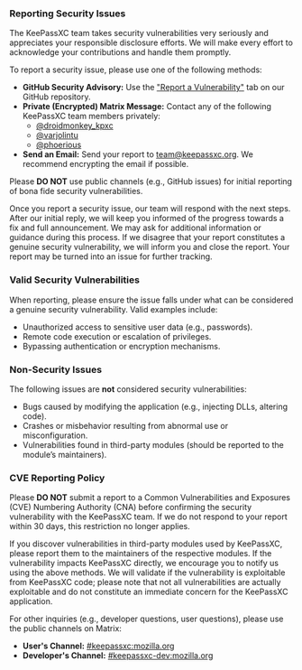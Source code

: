 ### Reporting Security Issues

The KeePassXC team takes security vulnerabilities very seriously and appreciates your responsible disclosure efforts. We will make every effort to acknowledge your contributions and handle them promptly.

To report a security issue, please use one of the following methods:

- **GitHub Security Advisory:** Use the ["Report a Vulnerability"](https://github.com/keepassxreboot/keepassxc/security/advisories/new) tab on our GitHub repository.
- **Private (Encrypted) Matrix Message:** Contact any of the following KeePassXC team members privately:
  - [@droidmonkey_kpxc](https://matrix.to/#/@droidmonkey_kpxc:matrix.org)
  - [@varjolintu](https://matrix.to/#/@varjolintu:matrix.org)
  - [@phoerious](https://matrix.to/#/@phoerious:matrix.org)
- **Send an Email:** Send your report to team@keepassxc.org. We recommend encrypting the email if possible.

Please **DO NOT** use public channels (e.g., GitHub issues) for initial reporting of bona fide security vulnerabilities.

Once you report a security issue, our team will respond with the next steps. After our initial reply, we will keep you informed of the progress towards a fix and full announcement. We may ask for additional information or guidance during this process. If we disagree that your report constitutes a genuine security vulnerability, we will inform you and close the report. Your report may be turned into an issue for further tracking.

### Valid Security Vulnerabilities

When reporting, please ensure the issue falls under what can be considered a genuine security vulnerability. Valid examples include:

- Unauthorized access to sensitive user data (e.g., passwords).
- Remote code execution or escalation of privileges.
- Bypassing authentication or encryption mechanisms.

### Non-Security Issues

The following issues are **not** considered security vulnerabilities:

- Bugs caused by modifying the application (e.g., injecting DLLs, altering code).
- Crashes or misbehavior resulting from abnormal use or misconfiguration.
- Vulnerabilities found in third-party modules (should be reported to the module’s maintainers).
  
### CVE Reporting Policy

Please **DO NOT** submit a report to a Common Vulnerabilities and Exposures (CVE) Numbering Authority (CNA) before confirming the security vulnerability with the KeePassXC team. If we do not respond to your report within 30 days, this restriction no longer applies.


If you discover vulnerabilities in third-party modules used by KeePassXC, please report them to the maintainers of the respective modules. If the vulnerability impacts KeePassXC directly, we encourage you to notify us using the above methods. We will validate if the vulnerability is exploitable from KeePassXC code; please note that not all vulnerabilities are actually exploitable and do not constitute an immediate concern for the KeePassXC application.

For other inquiries (e.g., developer questions, user questions), please use the public channels on Matrix:
- **User's Channel:** [#keepassxc:mozilla.org](https://matrix.to/#/#keepassxc:mozilla.org)
- **Developer's Channel:** [#keepassxc-dev:mozilla.org](https://matrix.to/#/#keepassxc-dev:mozilla.org)
